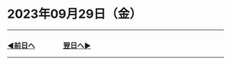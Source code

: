 # 2023年09月29日（金）

---

### [◀️前日へ](https://github.com/yuasys/chatty-journal/blob/main/2023/09/2023-09-28.md)&emsp;&emsp;&emsp;&emsp;[翌日へ▶️](https://github.com/yuasys/chatty-journal/blob/main/2023/09/2023-09-30.md)

---
